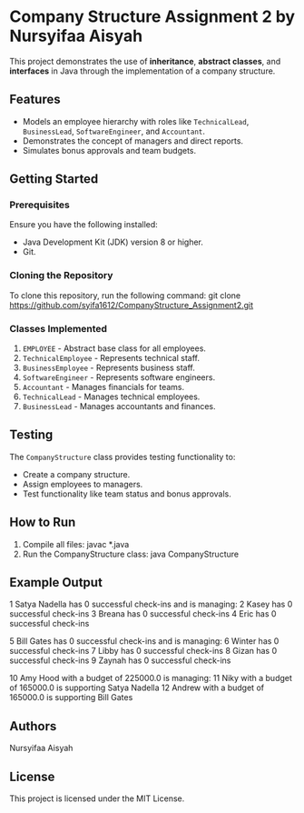 # Company Structure Assignment 2 by Nursyifaa Aisyah

This project demonstrates the use of **inheritance**, **abstract classes**, and **interfaces** in Java through the implementation of a company structure.

## Features
- Models an employee hierarchy with roles like `TechnicalLead`, `BusinessLead`, `SoftwareEngineer`, and `Accountant`.
- Demonstrates the concept of managers and direct reports.
- Simulates bonus approvals and team budgets.

## Getting Started

### Prerequisites
Ensure you have the following installed:
- Java Development Kit (JDK) version 8 or higher.
- Git.

### Cloning the Repository
To clone this repository, run the following command:
git clone https://github.com/syifa1612/CompanyStructure_Assignment2.git

### Classes Implemented
1. `EMPLOYEE` - Abstract base class for all employees.
2. `TechnicalEmployee` - Represents technical staff.
3. `BusinessEmployee` - Represents business staff.
4. `SoftwareEngineer` - Represents software engineers.
5. `Accountant` - Manages financials for teams.
6. `TechnicalLead` - Manages technical employees.
7. `BusinessLead` - Manages accountants and finances.

## Testing
The `CompanyStructure` class provides testing functionality to:
- Create a company structure.
- Assign employees to managers.
- Test functionality like team status and bonus approvals.

## How to Run
1. Compile all files:
   javac *.java
2. Run the CompanyStructure class:
   java CompanyStructure

## Example Output
1 Satya Nadella has 0 successful check-ins and is managing:
    2 Kasey has 0 successful check-ins
    3 Breana has 0 successful check-ins
    4 Eric has 0 successful check-ins

5 Bill Gates has 0 successful check-ins and is managing:
    6 Winter has 0 successful check-ins
    7 Libby has 0 successful check-ins
    8 Gizan has 0 successful check-ins
    9 Zaynah has 0 successful check-ins

10 Amy Hood with a budget of 225000.0 is managing:
    11 Niky with a budget of 165000.0 is supporting Satya Nadella
    12 Andrew with a budget of 165000.0 is supporting Bill Gates

## Authors
Nursyifaa Aisyah

## License
This project is licensed under the MIT License.
